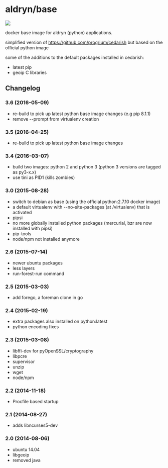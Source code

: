 # aldryn/base

[![](https://badge.imagelayers.io/aldryn/base.svg)](https://imagelayers.io/?images=aldryn/base:latest 'Get your own badge on imagelayers.io')

docker base image for aldryn (python) applications.

simplified  version of https://github.com/progrium/cedarish but based on the official python image

some of the additions to the default packages installed in cedarish:

* latest pip
* geoip C libraries


## Changelog

### 3.6 (2016-05-09)

* re-build to pick up latest python base image changes (e.g pip 8.1.1)
* remove --prompt from virtualenv creation


### 3.5 (2016-04-25)

* re-build to pick up latest python base image changes


### 3.4 (2016-03-07)

* build two images: python 2 and python 3
  (python 3 versions are tagged as py3-x.x)
* use tini as PID1 (kills zombies)


### 3.0 (2015-08-28)

* switch to debian as base (using the official python:2.7.10 docker image)
* a default virtualenv with --no-site-packages (at /virtualenv) that is activated
* pipsi
* no more globally installed python packages (mercurial, bzr are now installed with pipsi)
* pip-tools
* node/npm not installed anymore


### 2.6 (2015-07-14)

* newer ubuntu packages
* less layers
* run-forest-run command


### 2.5 (2015-03-03)

* add forego, a foreman clone in go


### 2.4 (2015-02-19)

* extra packages also installed on python:latest
* python encoding fixes


### 2.3 (2015-03-08)

* libffi-dev for pyOpenSSL/cryptography
* libpcre
* supervisor
* unzip
* wget
* node/npm


### 2.2 (2014-11-18)

* Procfile based startup


### 2.1 (2014-08-27)

* adds libncurses5-dev


### 2.0 (2014-08-06)

* ubuntu 14.04
* libgeoip
* removed java
